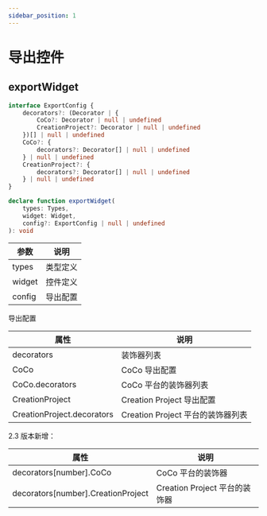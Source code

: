 ```yaml
---
sidebar_position: 1
---
```


# 导出控件

## exportWidget

```typescript
interface ExportConfig {
    decorators?: (Decorator | {
        CoCo?: Decorator | null | undefined
        CreationProject?: Decorator | null | undefined
    })[] | null | undefined
    CoCo?: {
        decorators?: Decorator[] | null | undefined
    } | null | undefined
    CreationProject?: {
        decorators?: Decorator[] | null | undefined
    } | null | undefined
}

declare function exportWidget(
    types: Types,
    widget: Widget,
    config?: ExportConfig | null | undefined
): void
```

| 参数 | 说明 |
| --- | --- |
| types | 类型定义 |
| widget | 控件定义 |
| config | 导出配置 |

导出配置

| 属性 | 说明 |
| --- | --- |
| decorators | 装饰器列表 |
| CoCo | CoCo 导出配置 |
| CoCo.decorators | CoCo 平台的装饰器列表 |
| CreationProject | Creation Project 导出配置 |
| CreationProject.decorators | Creation Project 平台的装饰器列表 |

2.3 版本新增：

| 属性 | 说明 |
| --- | --- |
| decorators[number].CoCo | CoCo 平台的装饰器 |
| decorators[number].CreationProject | Creation Project 平台的装饰器 |
